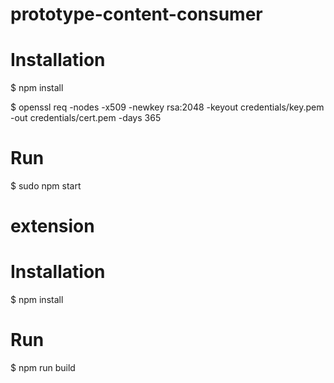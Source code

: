 # prototype-content-consumer

Installation
=============

$ npm install

$ openssl req -nodes -x509 -newkey rsa:2048 -keyout credentials/key.pem -out credentials/cert.pem -days 365

Run
=============

$ sudo npm start

# extension

Installation
=============

$ npm install

Run
=============

$ npm run build
